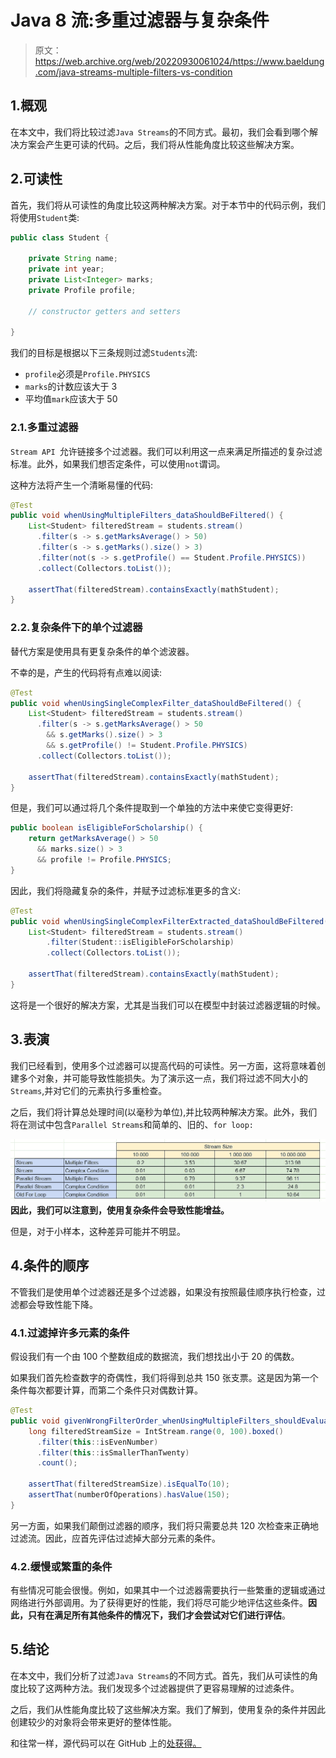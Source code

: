 # Java 8 流:多重过滤器与复杂条件

> 原文：<https://web.archive.org/web/20220930061024/https://www.baeldung.com/java-streams-multiple-filters-vs-condition>

## 1.概观

在本文中，我们将比较过滤`Java Streams`的不同方式。最初，我们会看到哪个解决方案会产生更可读的代码。之后，我们将从性能角度比较这些解决方案。

## 2.可读性

首先，我们将从可读性的角度比较这两种解决方案。对于本节中的代码示例，我们将使用`Student`类:

```java
public class Student {

    private String name;
    private int year;
    private List<Integer> marks;
    private Profile profile;

    // constructor getters and setters

}
```

我们的目标是根据以下三条规则过滤`Students`流:

*   `profile`必须是`Profile.PHYSICS`
*   `marks`的计数应该大于 3
*   平均值`mark`应该大于 50

### 2.1.多重过滤器

`Stream API `允许链接多个过滤器。我们可以利用这一点来满足所描述的复杂过滤标准。此外，如果我们想否定条件，可以使用`not`谓词。

这种方法将产生一个清晰易懂的代码:

```java
@Test
public void whenUsingMultipleFilters_dataShouldBeFiltered() {
    List<Student> filteredStream = students.stream()
      .filter(s -> s.getMarksAverage() > 50)
      .filter(s -> s.getMarks().size() > 3)
      .filter(not(s -> s.getProfile() == Student.Profile.PHYSICS))
      .collect(Collectors.toList());

    assertThat(filteredStream).containsExactly(mathStudent);
}
```

### 2.2.复杂条件下的单个过滤器

替代方案是使用具有更复杂条件的单个滤波器。

不幸的是，产生的代码将有点难以阅读:

```java
@Test
public void whenUsingSingleComplexFilter_dataShouldBeFiltered() {
    List<Student> filteredStream = students.stream()
      .filter(s -> s.getMarksAverage() > 50 
        && s.getMarks().size() > 3 
        && s.getProfile() != Student.Profile.PHYSICS)
      .collect(Collectors.toList());

    assertThat(filteredStream).containsExactly(mathStudent);
}
```

但是，我们可以通过将几个条件提取到一个单独的方法中来使它变得更好:

```java
public boolean isEligibleForScholarship() {
    return getMarksAverage() > 50
      && marks.size() > 3
      && profile != Profile.PHYSICS;
}
```

因此，我们将隐藏复杂的条件，并赋予过滤标准更多的含义:

```java
@Test
public void whenUsingSingleComplexFilterExtracted_dataShouldBeFiltered() {
    List<Student> filteredStream = students.stream()
        .filter(Student::isEligibleForScholarship)
        .collect(Collectors.toList());

    assertThat(filteredStream).containsExactly(mathStudent);
}
```

这将是一个很好的解决方案，尤其是当我们可以在模型中封装过滤器逻辑的时候。

## 3.表演

我们已经看到，使用多个过滤器可以提高代码的可读性。另一方面，这将意味着创建多个对象，并可能导致性能损失。为了演示这一点，我们将过滤不同大小的`Streams`,并对它们的元素执行多重检查。

之后，我们将计算总处理时间(以毫秒为单位),并比较两种解决方案。此外，我们将在测试中包含`Parallel Streams`和简单的、旧的、`for loop:`

**[![](img/fd30a13926857b98c1276d8ef7b7871e.png)](/web/20220818195354/https://www.baeldung.com/wp-content/uploads/2022/08/stream-filer-size-comparisson.jpg) 因此，我们可以注意到，使用复杂条件会导致性能增益。**

但是，对于小样本，这种差异可能并不明显。

## 4.条件的顺序

不管我们是使用单个过滤器还是多个过滤器，如果没有按照最佳顺序执行检查，过滤都会导致性能下降。

### 4.1.过滤掉许多元素的条件

假设我们有一个由 100 个整数组成的数据流，我们想找出小于 20 的偶数。

如果我们首先检查数字的奇偶性，我们将得到总共 150 张支票。这是因为第一个条件每次都要计算，而第二个条件只对偶数计算。

```java
@Test
public void givenWrongFilterOrder_whenUsingMultipleFilters_shouldEvaluateManyConditions() {
    long filteredStreamSize = IntStream.range(0, 100).boxed()
      .filter(this::isEvenNumber)
      .filter(this::isSmallerThanTwenty)
      .count();

    assertThat(filteredStreamSize).isEqualTo(10);
    assertThat(numberOfOperations).hasValue(150);
}
```

另一方面，如果我们颠倒过滤器的顺序，我们将只需要总共 120 次检查来正确地过滤流。因此，应首先评估过滤掉大部分元素的条件。

### 4.2.缓慢或繁重的条件

有些情况可能会很慢。例如，如果其中一个过滤器需要执行一些繁重的逻辑或通过网络进行外部调用。为了获得更好的性能，我们将尽可能少地评估这些条件。**因此，只有在满足所有其他条件的情况下，我们才会尝试对它们进行评估**。

## 5.结论

在本文中，我们分析了过滤`Java Streams`的不同方式。首先，我们从可读性的角度比较了这两种方法。我们发现多个过滤器提供了更容易理解的过滤条件。

之后，我们从性能角度比较了这些解决方案。我们了解到，使用复杂的条件并因此创建较少的对象将会带来更好的整体性能。

和往常一样，源代码可以在 GitHub 上的[处获得。](https://web.archive.org/web/20220818195354/https://github.com/eugenp/tutorials/tree/master/core-java-modules/core-java-streams-4)